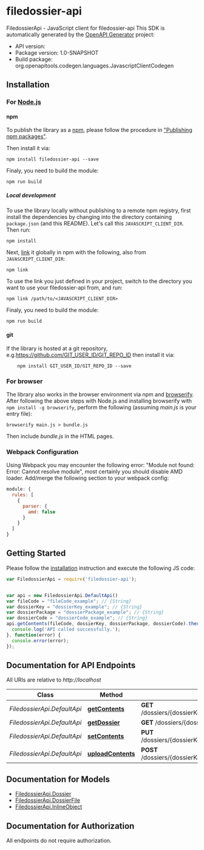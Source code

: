 # filedossier-api

FiledossierApi - JavaScript client for filedossier-api
This SDK is automatically generated by the [OpenAPI Generator](https://openapi-generator.tech) project:

- API version: 
- Package version: 1.0-SNAPSHOT
- Build package: org.openapitools.codegen.languages.JavascriptClientCodegen

## Installation

### For [Node.js](https://nodejs.org/)

#### npm

To publish the library as a [npm](https://www.npmjs.com/), please follow the procedure in ["Publishing npm packages"](https://docs.npmjs.com/getting-started/publishing-npm-packages).

Then install it via:

```shell
npm install filedossier-api --save
```

Finaly, you need to build the module:

```shell
npm run build
```

##### Local development

To use the library locally without publishing to a remote npm registry, first install the dependencies by changing into the directory containing `package.json` (and this README). Let's call this `JAVASCRIPT_CLIENT_DIR`. Then run:

```shell
npm install
```

Next, [link](https://docs.npmjs.com/cli/link) it globally in npm with the following, also from `JAVASCRIPT_CLIENT_DIR`:

```shell
npm link
```

To use the link you just defined in your project, switch to the directory you want to use your filedossier-api from, and run:

```shell
npm link /path/to/<JAVASCRIPT_CLIENT_DIR>
```

Finaly, you need to build the module:

```shell
npm run build
```

#### git

If the library is hosted at a git repository, e.g.https://github.com/GIT_USER_ID/GIT_REPO_ID
then install it via:

```shell
    npm install GIT_USER_ID/GIT_REPO_ID --save
```

### For browser

The library also works in the browser environment via npm and [browserify](http://browserify.org/). After following
the above steps with Node.js and installing browserify with `npm install -g browserify`,
perform the following (assuming *main.js* is your entry file):

```shell
browserify main.js > bundle.js
```

Then include *bundle.js* in the HTML pages.

### Webpack Configuration

Using Webpack you may encounter the following error: "Module not found: Error:
Cannot resolve module", most certainly you should disable AMD loader. Add/merge
the following section to your webpack config:

```javascript
module: {
  rules: [
    {
      parser: {
        amd: false
      }
    }
  ]
}
```

## Getting Started

Please follow the [installation](#installation) instruction and execute the following JS code:

```javascript
var FiledossierApi = require('filedossier-api');


var api = new FiledossierApi.DefaultApi()
var fileCode = "fileCode_example"; // {String} 
var dossierKey = "dossierKey_example"; // {String} 
var dossierPackage = "dossierPackage_example"; // {String} 
var dossierCode = "dossierCode_example"; // {String} 
api.getContents(fileCode, dossierKey, dossierPackage, dossierCode).then(function() {
  console.log('API called successfully.');
}, function(error) {
  console.error(error);
});


```

## Documentation for API Endpoints

All URIs are relative to *http://localhost*

Class | Method | HTTP request | Description
------------ | ------------- | ------------- | -------------
*FiledossierApi.DefaultApi* | [**getContents**](docs/DefaultApi.md#getContents) | **GET** /dossiers/{dossierKey}/{dossierPackage}/{dossierCode}/dossierfiles/{fileCode} | 
*FiledossierApi.DefaultApi* | [**getDossier**](docs/DefaultApi.md#getDossier) | **GET** /dossiers/{dossierKey}/{dossierPackage}/{dossierCode} | 
*FiledossierApi.DefaultApi* | [**setContents**](docs/DefaultApi.md#setContents) | **PUT** /dossiers/{dossierKey}/{dossierPackage}/{dossierCode}/dossierfiles/{fileCode} | 
*FiledossierApi.DefaultApi* | [**uploadContents**](docs/DefaultApi.md#uploadContents) | **POST** /dossiers/{dossierKey}/{dossierPackage}/{dossierCode}/dossierfiles/{fileCode} | 


## Documentation for Models

 - [FiledossierApi.Dossier](docs/Dossier.md)
 - [FiledossierApi.DossierFile](docs/DossierFile.md)
 - [FiledossierApi.InlineObject](docs/InlineObject.md)


## Documentation for Authorization

All endpoints do not require authorization.
